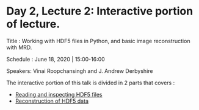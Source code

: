 # Day 2, Lecture 2: Interactive portion of lecture. 

Title : Working with HDF5 files in Python, and basic image reconstruction with MRD.

Schedule : June 18, 2020 | 15:00-16:00 

Speakers: Vinai Roopchansingh and J. Andrew Derbyshire

The interactive portion of this talk is divided in 2 parts that covers :

* [Reading and inspecting HDF5 files](https://github.com/roopchansinghv/ge_to_ismrmrd/blob/master/sampleData/notebooks/h5FileManipulationDemo.ipynb)
* [Reconstruction of HDF5 data](https://github.com/roopchansinghv/ge_to_ismrmrd/blob/master/sampleData/notebooks/basicISMRMRDPythonImportAndRecon.ipynb)

